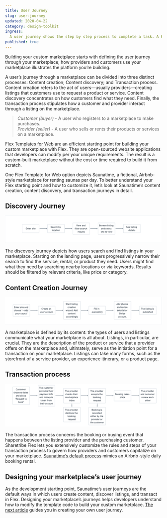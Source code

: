 ```yaml
---
title: User Journey
slug: user-journey
updated: 2020-04-22
category: design-toolkit
ingress:
  A user journey shows the step by step process to complete a task. A Flex user journey communicates how users will use your marketplace.
published: true
---
```


Building your custom marketplace starts with defining the user journey
through your marketplace; how providers and customers use your
marketplace illustrates the platform you’re building.

A user’s journey through a marketplace can be divided into three
distinct processes: Content creation; Content discovery; and Transaction
process. Content creation refers to the act of users—usually
providers—creating listings that customers use to request a product or
service. Content discovery concentrates on how customers find what they
need. Finally, the transaction process stipulates how a customer and
provider interact through a listing on the marketplace.

> *Customer (buyer)* - A user who registers to a marketplace to make
purchases. <br />
> *Provider (seller)* - A user who sells or rents their products
or services on a marketplace.

[Flex Templates for Web](/background/concepts/#flex-templates-for-web-ftw)
are an efficient starting point for building your custom marketplace
with Flex. They are open-sourced website applications that developers
can modify per your unique requirements. The result is a custom-built
marketplace without the cost or time required to build it from scratch.

One Flex Template for Web option depicts Saunatime, a fictional,
Airbnb-style marketplace for renting saunas per day. To better
understand your Flex starting point and how to customize it, let’s look
at Saunatime’s content creation, content discovery, and transaction
journeys in detail.

## Discovery Journey

![Content Creation Journey](./discovery-journey.png)

The discovery journey depicts how users search and find listings in your
marketplace. Starting on the landing page, users progressively narrow
their search to find the service, rental, or product they need. Users
might find what they need by searching nearby locations or via keywords.
Results should be filtered by relevant criteria, like price or category.

<discoverycarousel title="Discovery journey">

</discoverycarousel>

## Content Creation Journey

![Content Creation Journey](./content-creation-journey.png)

A marketplace is defined by its content: the types of users and listings
communicate what your marketplace is all about. Listings, in particular,
are crucial. They are the description of the product or service that a
provider offers on the marketplace and, ultimately, serve as the
initiation point for a transaction on your marketplace. Listings can
take many forms, such as the storefront of a service provider, an
experience itinerary, or a product page.

<contentcreationcarousel title="Content creation journey">

</contentcreationcarousel>

## Transaction process

![Content Creation Journey](./transaction-process.png)

The transaction process concerns the booking or buying event that
happens between the listing provider and the purchasing customer.
Sharetribe Flex lets you extensively customize the rules and steps of
your transaction process to govern how providers and customers
capitalize on your marketplace.
[Saunatime’s default process](https://www.sharetribe.com/docs/background/transaction-process/)
mimics an Airbnb-style daily booking rental.

<transactionprocesscarousel title="Transaction process">

</transactionprocesscarousel>

## Designing your marketplace’s user journey

As the development starting point, Saunatime’s user journeys are the
default ways in which users create content, discover listings, and
transact in Flex. Designing your marketplace’s journeys helps developers
understand how to modify the template code to build your custom
marketplace. [The next article](https://www.sharetribe.com/docs/design-toolkit/your-user-journey-a-guide/) guides you in creating your own user journey.
